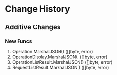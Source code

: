 # Change History

## Additive Changes

### New Funcs

1. Operation.MarshalJSON() ([]byte, error)
1. OperationDisplay.MarshalJSON() ([]byte, error)
1. OperationListResult.MarshalJSON() ([]byte, error)
1. RequestListResult.MarshalJSON() ([]byte, error)
